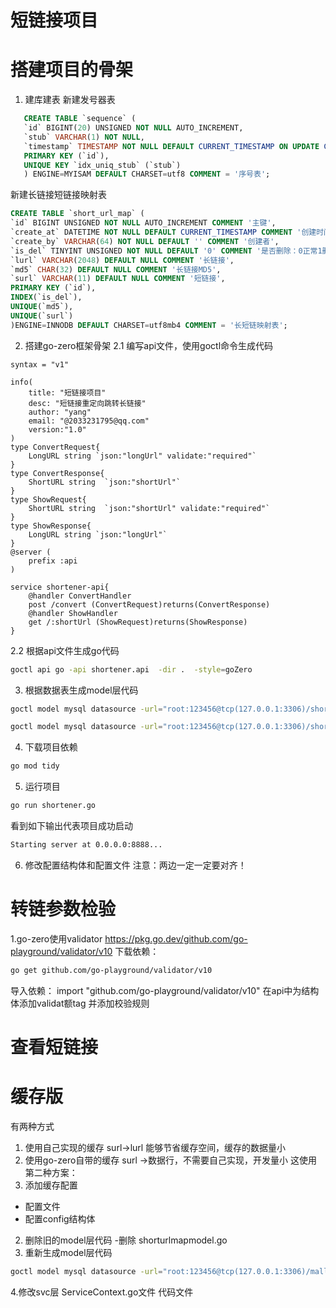 # 短链接项目


# 搭建项目的骨架
1. 建库建表
   新建发号器表
````sql
   CREATE TABLE `sequence` (
   `id` BIGINT(20) UNSIGNED NOT NULL AUTO_INCREMENT,
   `stub` VARCHAR(1) NOT NULL,
   `timestamp` TIMESTAMP NOT NULL DEFAULT CURRENT_TIMESTAMP ON UPDATE CURRENT_TIMESTAMP,
   PRIMARY KEY (`id`),
   UNIQUE KEY `idx_uniq_stub` (`stub`)
   ) ENGINE=MYISAM DEFAULT CHARSET=utf8 COMMENT = '序号表';
````
新建长链接短链接映射表
````sql
CREATE TABLE `short_url_map` (
`id` BIGINT UNSIGNED NOT NULL AUTO_INCREMENT COMMENT '主键',
`create_at` DATETIME NOT NULL DEFAULT CURRENT_TIMESTAMP COMMENT '创建时间',
`create_by` VARCHAR(64) NOT NULL DEFAULT '' COMMENT '创建者',
`is_del` TINYINT UNSIGNED NOT NULL DEFAULT '0' COMMENT '是否删除：0正常1删除',
`lurl` VARCHAR(2048) DEFAULT NULL COMMENT '长链接',
`md5` CHAR(32) DEFAULT NULL COMMENT '长链接MD5',
`surl` VARCHAR(11) DEFAULT NULL COMMENT '短链接',
PRIMARY KEY (`id`),
INDEX(`is_del`),
UNIQUE(`md5`),
UNIQUE(`surl`)
)ENGINE=INNODB DEFAULT CHARSET=utf8mb4 COMMENT = '长短链映射表';
 ````
2. 搭建go-zero框架骨架
   2.1 编写api文件，使用goctl命令生成代码
````api
syntax = "v1"

info(
    title: "短链接项目"
    desc: "短链接重定向跳转长链接"
    author: "yang"
    email: "@2033231795@qq.com"
    version:"1.0"
)
type ConvertRequest{
    LongURL string `json:"longUrl" validate:"required"`
}
type ConvertResponse{
    ShortURL string  `json:"shortUrl"`
}
type ShowRequest{
    ShortURL string  `json:"shortUrl" validate:"required"`
}
type ShowResponse{
    LongURL string `json:"longUrl"`
}
@server (
    prefix :api
)

service shortener-api{
    @handler ConvertHandler
    post /convert (ConvertRequest)returns(ConvertResponse)
    @handler ShowHandler
    get /:shortUrl (ShowRequest)returns(ShowResponse)
}
````
2.2 根据api文件生成go代码
````bash
goctl api go -api shortener.api  -dir .  -style=goZero
````
3. 根据数据表生成model层代码
````bash
goctl model mysql datasource -url="root:123456@tcp(127.0.0.1:3306)/shorteren" -table="sequence" -dir="./shortener/model"  

goctl model mysql datasource -url="root:123456@tcp(127.0.0.1:3306)/shorteren" -table="short_url_map" -dir="./shortener/model" 
````
4. 下载项目依赖
````bash
go mod tidy
````
5. 运行项目
````bash
go run shortener.go
````
看到如下输出代表项目成功启动
````bash
Starting server at 0.0.0.0:8888...
````
6. 修改配置结构体和配置文件
   注意：两边一定一定要对齐！

# 转链参数检验
1.go-zero使用validator
https://pkg.go.dev/github.com/go-playground/validator/v10
下载依赖：
````bash
go get github.com/go-playground/validator/v10
````
导入依赖：
import "github.com/go-playground/validator/v10"
在api中为结构体添加validat额tag 并添加校验规则

# 查看短链接
# 缓存版
有两种方式
1. 使用自己实现的缓存  surl->lurl 能够节省缓存空间，缓存的数据量小
2. 使用go-zero自带的缓存 surl ->数据行，不需要自己实现，开发量小
   这使用第二种方案：
1. 添加缓存配置
- 配置文件
- 配置config结构体
2. 删除旧的model层代码
   -删除 shorturlmapmodel.go
3. 重新生成model层代码
````bash
goctl model mysql datasource -url="root:123456@tcp(127.0.0.1:3306)/mall" -table="short_url_map" -dir="./model" -c
````
4.修改svc层 ServiceContext.go文件 代码文件